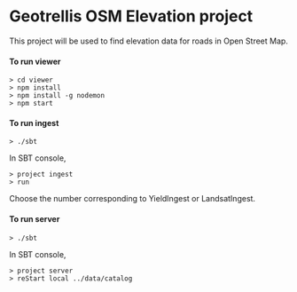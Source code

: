 # Geotrellis OSM Elevation project

This project will be used to find elevation data for roads in Open Street Map.

#### To run viewer

```console
> cd viewer
> npm install
> npm install -g nodemon
> npm start
```

#### To run ingest

```console
> ./sbt
```

In SBT console,
```console
> project ingest
> run
```

Choose the number corresponding to YieldIngest or LandsatIngest.

#### To run server

```console
> ./sbt
```


In SBT console,
```console
> project server
> reStart local ../data/catalog
```
